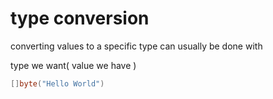 # type conversion

converting values to a specific type can usually be done with

type we want( value we have )

```go
[]byte("Hello World")
```
